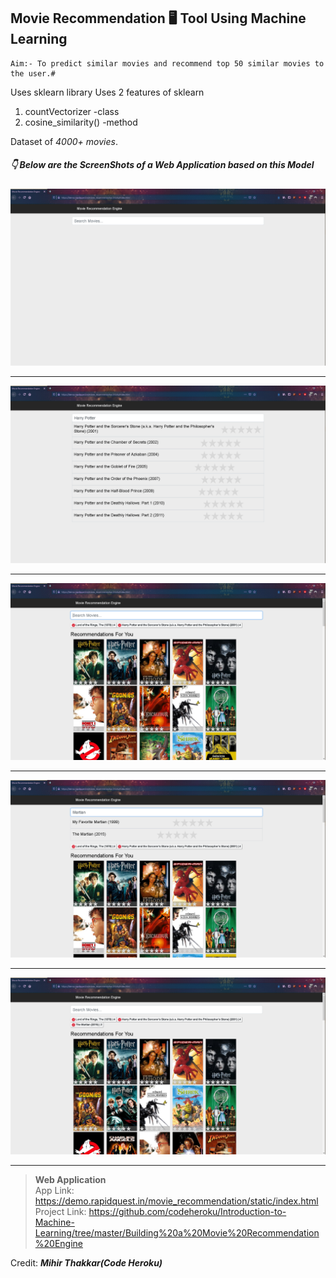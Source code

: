 ## Movie Recommendation :desktop_computer: Tool Using Machine Learning ##

	Aim:- To predict similar movies and recommend top 50 similar movies to the user.#

Uses sklearn library 
Uses 2 features of sklearn 
 1. countVectorizer -class 
 2. cosine_similarity() -method
	
Dataset of  _4000+ movies_. 
<br />

##### :point_down: Below are the ScreenShots of a Web Application based on this Model
	
	
![Movie Recommendation Model](Images/1.png)
<hr />

![Movie Recommendation Model](Images/2.png)
<hr />

![Movie Recommendation Model](Images/4.png)
<hr />

![Movie Recommendation Model](Images/5.png)
<hr />

![Movie Recommendation Model](Images/6.png)
<hr />


> **Web Application**  
  App Link: https://demo.rapidquest.in/movie_recommendation/static/index.html \
  Project Link: https://github.com/codeheroku/Introduction-to-Machine-Learning/tree/master/Building%20a%20Movie%20Recommendation%20Engine

Credit: **_Mihir Thakkar(Code Heroku)_**
